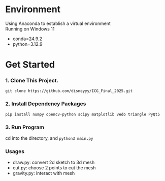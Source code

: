 # Environment
Using Anaconda to establish a virtual environment  
Running on Windows 11
* conda=24.9.2
* python=3.12.9
# Get Started
### 1. Clone This Project.  
`git clone https://github.com/disneyyy/ICG_Final_2025.git`
### 2. Install Dependency Packages  
`pip install numpy opencv-python scipy matplotlib vedo triangle PyQt5`
### 3. Run Program
cd into the directory, and `python3 main.py`  
### Usages
* draw.py: convert 2d sketch to 3d mesh
* cut.py: choose 2 points to cut the mesh
* gravity.py: interact with mesh


